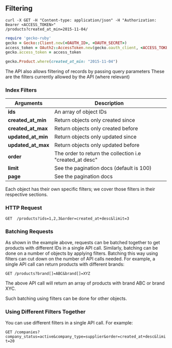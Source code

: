## Filtering

```shell
curl -X GET -H "Content-type: application/json" -H "Authorization: Bearer <ACCESS_TOKEN>"
/products?created_at_min=2015-11-04/
```

```ruby
require 'gecko-ruby'
gecko = Gecko::Client.new(<OAUTH_ID>, <OAUTH_SECRET>)
access_token = OAuth2::AccessToken.new(gecko.oauth_client, <ACCESS_TOKEN>)
gecko.access_token = access_token

gecko.Product.where(created_at_min: "2015-11-04")
```

The API also allows filtering of records by passing query parameters
These are the filters currently allowed by the API (where relevant)

###  Index Filters

| Arguments          | Description
|--------------------|--------------------
| **ids**            | An array of object IDs
| **created_at_min** | Return objects only created since
| **created_at_max** | Return objects only created before
| **updated_at_min** | Return objects only updated since
| **updated_at_max** | Return objects only updated before
| **order**          | The order to return the collection i.e "created_at desc"
| **limit**          | See the pagination docs (default is 100)
| **page**           | See the pagination docs

Each object has their own specific filters; we cover those filters in their respective sections.

### HTTP Request
`GET  /products?ids=1,2,3&order=created_at+desc&limit=3`

### Batching Requests
As shown in the example above, requests can be batched together to get products with different IDs in a single API call. Similarly, batching can be done on a number of objects by applying filters. Batching this way using filters can cut down on the number of API calls needed. For example, a single API call can return products with different brands:

`GET /products?brand[]=ABC&brand[]=XYZ`

The above API call will return an array of products with brand ABC or brand XYC.

Such batching using filters can be done for other objects.

### Using Different Filters Together
You can use different filters in a single API call. For example:

`GET /companies?company_status=active&company_type=supplier&order=created_at+desc&limit=20`
